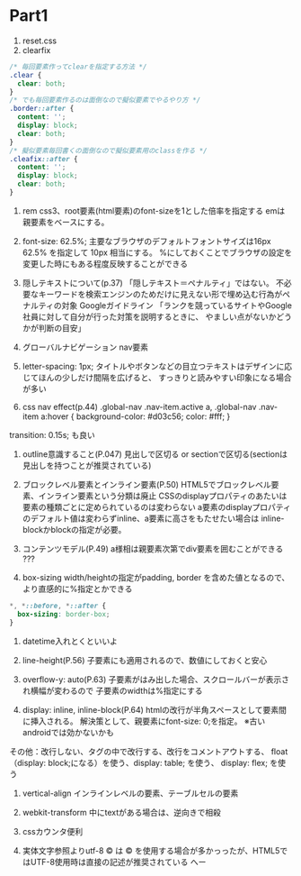 # Part1

1. reset.css
1. clearfix
```css
/* 毎回要素作ってclearを指定する方法 */
.clear {
  clear: both;
}
/* でも毎回要素作るのは面倒なので擬似要素でやるやり方 */
.border::after {
  content: '';
  display: block;
  clear: both;
}
/* 擬似要素毎回書くの面倒なので擬似要素用のclassを作る */
.cleafix::after {
  content: '';
  display: block;
  clear: both;
}
```

1. rem
css3、root要素(html要素)のfont-sizeを1とした倍率を指定する
emは親要素をベースにする。
1. font-size: 62.5%;
主要なブラウザのデフォルトフォントサイズは16px
62.5% を指定して 10px 相当にする。
%にしておくことでブラウザの設定を変更した時にもある程度反映することができる


1. 隠しテキストについて(p.37)
「隠しテキスト＝ペナルティ」ではない。
不必要なキーワードを検索エンジンのためだけに見えない形で埋め込む行為がペナルティの対象
Googleガイドライン
「ランクを競っているサイトやGoogle社員に対して自分が行った対策を説明するときに、
やましい点がないかどうかが判断の目安」

1. グローバルナビゲーション
nav要素

1. letter-spacing: 1px;
タイトルやボタンなどの目立つテキストはデザインに応じてほんの少しだけ間隔を広げると、
すっきりと読みやすい印象になる場合が多い

1. css nav effect(p.44)
.global-nav .nav-item.active a,
.global-nav .nav-item a:hover {
  background-color: #d03c56;
  color: #fff;
}

transition: 0.15s;
も良い

1. outline意識すること(P.047)
見出しで区切る or sectionで区切る(sectionは見出しを持つことが推奨されている)

1. ブロックレベル要素とインライン要素(P.50)
HTML5でブロックレベル要素、インライン要素という分類は廃止
CSSのdisplayプロパティのあたいは要素の種類ごとに定められているのは変わらない
a要素のdisplayプロパティのデフォルト値は変わらずinline、a要素に高さをもたせたい場合は
inline-blockかblockの指定が必要。

1. コンテンツモデル(P.49)
a様相は親要素次第でdiv要素を囲むことができる
???

1. box-sizing
width/heightの指定がpadding, border を含めた値となるので、より直感的に%指定とかできる
```css
*, *::before, *::after {
  box-sizing: border-box;
}
```

1. datetime入れとくといいよ

1. line-height(P.56)
子要素にも適用されるので、数値にしておくと安心

1. overflow-y: auto(P.63)
子要素がはみ出した場合、スクロールバーが表示され横幅が変わるので
子要素のwidthは%指定にする

1. display: inline, inline-block(P.64)
htmlの改行が半角スペースとして要素間に挿入される。
解決策として、親要素にfont-size: 0;を指定。
※古いandroidでは効かないかも

その他：改行しない、タグの中で改行する、改行をコメントアウトする、
float（display: block;になる）を使う、display: table; を使う、
display: flex; を使う

1. vertical-align
インラインレベルの要素、テーブルセルの要素

1. webkit-transform
中にtextがある場合は、逆向きで相殺

1. cssカウンタ便利

1. 実体文字参照よりutf-8
© は &copy; を使用する場合が多かっったが、HTML5ではUTF-8使用時は直接の記述が推奨されている
へー
